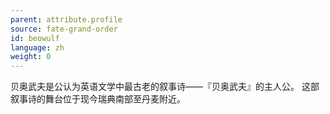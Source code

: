 ```yaml
---
parent: attribute.profile
source: fate-grand-order
id: beowulf
language: zh
weight: 0
---
```


贝奥武夫是公认为英语文学中最古老的叙事诗——『贝奥武夫』的主人公。
这部叙事诗的舞台位于现今瑞典南部至丹麦附近。
